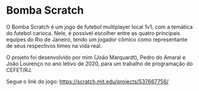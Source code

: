 # Bomba Scratch


O Bomba Scratch é um jogo de futebol multiplayer local 1v1, com a temática do futebol carioca. Nele, é possível escolher entre as quatro principais equipes do Rio de Janeiro, tendo um jogador cômico como representante de seus respectivos times na vida real.

O projeto foi desenvolvido por mim (João Marquardt), Pedro do Amaral e João Lourenço no ano letivo de 2020, para um trabalho de programação do CEFET/RJ.

Segue o link do jogo: https://scratch.mit.edu/projects/537667756/
